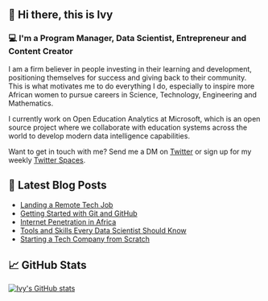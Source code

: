 ## 👋 Hi there, this is Ivy 

### 💻 I'm a Program Manager, Data Scientist, Entrepreneur and Content Creator

I am a firm believer in people investing in their learning and development, positioning themselves for success and giving back to their community. This is what motivates me to do everything I do, especially to inspire more African women to pursue careers in Science, Technology, Engineering and Mathematics.

I currently work on Open Education Analytics at Microsoft, which is an open source project where we collaborate with education systems across the world to develop modern data intelligence capabilities.

Want to get in touch with me? Send me a DM on [Twitter](https://twitter.com/ivybarley) or sign up for my weekly [Twitter Spaces](http://spaceswithivy.com).


## 📝 Latest Blog Posts
- [Landing a Remote Tech Job](https://medium.com/@ivybarley/tips-to-help-you-land-a-remote-tech-job-cd45f91a6060)
- [Getting Started with Git and GitHub](https://medium.com/@ivybarley/git-and-github-for-data-scientists-getting-started-b023b10a9c3e)
- [Internet Penetration in Africa](https://medium.com/@ivybarley/internet-penetration-in-africa-7d76ec2f44f0)
- [Tools and Skills Every Data Scientist Should Know](https://medium.com/@ivybarley/top-tools-and-skills-every-data-scientist-should-know-4fb8e76d64c7)
- [Starting a Tech Company from Scratch](https://medium.com/@ivybarley/what-to-know-to-get-started-as-a-tech-entrepreneur-efec83c0a73f)

## 📈 GitHub Stats 

[![Ivy's GitHub stats](https://github-readme-stats.vercel.app/api?username=ivybarley)](https://github.com/ivybarley)
